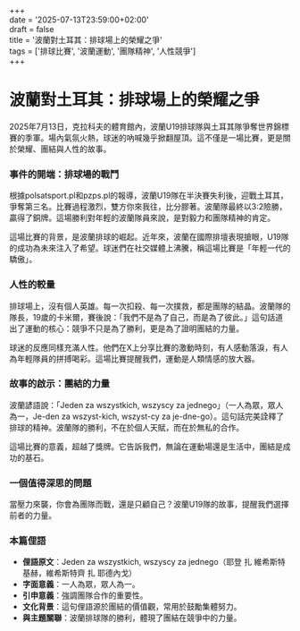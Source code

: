 +++  
date = '2025-07-13T23:59:00+02:00'  
draft = false  
title = '波蘭對土耳其：排球場上的榮耀之爭'  
tags = ['排球比賽', '波蘭運動', '團隊精神', '人性競爭']  
+++

# 波蘭對土耳其：排球場上的榮耀之爭

2025年7月13日，克拉科夫的體育館內，波蘭U19排球隊與土耳其隊爭奪世界錦標賽的季軍。場內氣氛火熱，球迷的吶喊幾乎掀翻屋頂。這不僅是一場比賽，更是關於榮耀、團結與人性的故事。

### 事件的開端：排球場的戰鬥

根據polsatsport.pl和pzps.pl的報導，波蘭U19隊在半決賽失利後，迎戰土耳其，爭奪第三名。比賽過程激烈，雙方你來我往，比分膠著。波蘭隊最終以3:2險勝，贏得了銅牌。這場勝利對年輕的波蘭隊員來說，是對毅力和團隊精神的肯定。

這場比賽的背景，是波蘭排球的崛起。近年來，波蘭在國際排壇表現搶眼，U19隊的成功為未來注入了希望。球迷們在社交媒體上沸騰，稱這場比賽是「年輕一代的驕傲」。

### 人性的較量

排球場上，沒有個人英雄。每一次扣殺、每一次撲救，都是團隊的結晶。波蘭隊的隊長，19歲的卡米爾，賽後說：「我們不是為了自己，而是為了彼此。」這句話道出了運動的核心：競爭不只是為了勝利，更是為了證明團結的力量。

球迷的反應同樣充滿人性。他們在X上分享比賽的激動時刻，有人感動落淚，有人為年輕隊員的拼搏喝彩。這場比賽提醒我們，運動是人類情感的放大器。

### 故事的啟示：團結的力量

波蘭諺語說：「Jeden za wszystkich, wszyscy za jednego」（一人為眾，眾人為一，Je-den za wszyst-kich, wszyst-cy za je-dne-go）。這句話完美詮釋了排球的精神。波蘭隊的勝利，不在於個人天賦，而在於無私的合作。

這場比賽的意義，超越了獎牌。它告訴我們，無論在運動場還是生活中，團結是成功的基石。

### 一個值得深思的問題

當壓力來襲，你會為團隊而戰，還是只顧自己？波蘭U19隊的故事，提醒我們選擇前者的力量。

### 本篇俚語

- **俚語原文**：Jeden za wszystkich, wszyscy za jednego（耶登 扎 維希斯特基赫，維希斯特齊 扎 耶德內戈）  
- **字面意義**：一人為眾，眾人為一。  
- **引申意義**：強調團隊合作的重要性。  
- **文化背景**：這句俚語源於團結的價值觀，常用於鼓勵集體努力。  
- **與主題關聯**：波蘭排球隊的勝利，體現了團結在競爭中的力量。